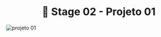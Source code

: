 <h1 align="center">
    🚀 Stage 02 - Projeto 01 </a>
</h1>

![projeto 01](https://user-images.githubusercontent.com/65200790/161609037-b64379a9-cb1b-4960-889e-1ee3671eef01.jpg)
